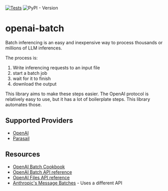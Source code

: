 [![Tests](https://github.com/parasail-ai/openai-batch/actions/workflows/tests.yml/badge.svg)](https://github.com/parasail-ai/openai-batch/actions/workflows/tests.yml)
![PyPI - Version](https://img.shields.io/pypi/v/openai-batch)

# openai-batch

Batch inferencing is an easy and inexpensive way to process thousands or millions of LLM inferences.

The process is:
1. Write inferencing requests to an input file
2. start a batch job
3. wait for it to finish
4. download the output

This library aims to make these steps easier. The OpenAI protocol is relatively easy to use, but it has a lot of boilerplate steps. This library automates those.

## Supported Providers

* [OpenAI](https://openai.com/)
* [Parasail](https://parasail.io/)

## Resources

* [OpenAI Batch Cookbook](https://cookbook.openai.com/examples/batch_processing)
* [OpenAI Batch API reference](https://platform.openai.com/docs/api-reference/batch)
* [OpenAI Files API reference](https://platform.openai.com/docs/api-reference/files)
* [Anthropic's Message Batches](https://www.anthropic.com/news/message-batches-api) - Uses a different API